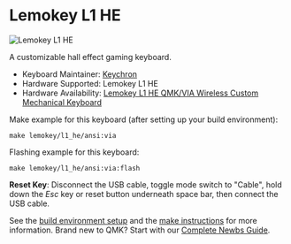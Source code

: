# Lemokey L1 HE

![Lemokey L1 HE](https://cdn.shopify.com/s/files/1/0059/0630/1017/files/Lemokey-L1-HE-Wireless-Magnetic-Switch-Keyboard-8.jpg)

A customizable hall effect gaming keyboard.

* Keyboard Maintainer: [Keychron](https://github.com/keychron)
* Hardware Supported: Lemokey L1 HE
* Hardware Availability: [Lemokey L1 HE QMK/VIA Wireless Custom Mechanical Keyboard](https://www.keychron.com/collections/l-he-series-keyboard/products/lemokey-l1-he-wireless-magnetic-switch-custom-gaming-keyboard)

Make example for this keyboard (after setting up your build environment):

    make lemokey/l1_he/ansi:via

Flashing example for this keyboard:

    make lemokey/l1_he/ansi:via:flash

**Reset Key**: Disconnect the USB cable, toggle mode switch to "Cable", hold down the *Esc* key or reset button underneath space bar, then connect the USB cable.

See the [build environment setup](https://docs.qmk.fm/#/getting_started_build_tools) and the [make instructions](https://docs.qmk.fm/#/getting_started_make_guide) for more information. Brand new to QMK? Start with our [Complete Newbs Guide](https://docs.qmk.fm/#/newbs).
